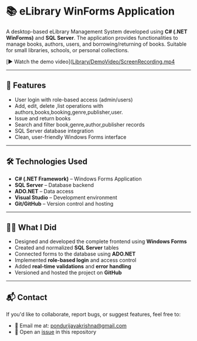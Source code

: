 # 📚 eLibrary WinForms Application

A desktop-based eLibrary Management System developed using **C# (.NET WinForms)** and **SQL Server**. The application provides functionalities to manage books, authors, users, and borrowing/returning of books. Suitable for small libraries, schools, or personal collections.

[▶️ Watch the demo video]([Library/DemoVideo/ScreenRecording.mp4](https://drive.google.com/file/d/1NxXHbb7W1J2OA8mKrdYX5kgUtBCWnCgO/view?usp=sharing)


---

## 🚀 Features

- User login with role-based access (admin/users)
- Add, edit, delete ,list operations with authors,books,booking,genre,publisher,user.
- Issue and return books
- Search and filter book,genre,author,publisher records
- SQL Server database integration
- Clean, user-friendly Windows Forms interface

---

## 🛠️ Technologies Used

- **C# (.NET Framework)** – Windows Forms Application
- **SQL Server** – Database backend
- **ADO.NET** – Data access
- **Visual Studio** – Development environment
- **Git/GitHub** – Version control and hosting

---
<!--
## 🧾 SQL Tables & Structure


| 1. `Authors` | 2. `Books`| 3. `Genre`
|:---------------:|:------------:|:------------:|
| <img src="Library/SQL_Tables/SQL_Author.png" alt="Author Table" width="300"/> | <img src="Library/SQL_Tables/SQL_Books.png" alt="Books Table" width="300"/> |<img src="Library/SQL_Tables/SQL_Genre.png" alt="Genre Table" width="300"/>

 3. `Genre` | 4. `Publisher`
 |:---------------:|:------------:|

<img src="Library/SQL_Tables/SQL_Genre.png" alt="Genre Table" width="300"/>





<img src="Library/SQL_Tables/SQL_Author.png" alt="Author Table" width="300"/>


![Books Table](Library/SQL_Tables/SQL_Books.png)
### 3. `Booking`
![Booking Table](Library/SQL_Tables/SQL_Booking.png)
### 4. 
![Genre Table](Library/SQL_Tables/SQL_Genre.png)
### 5. `Publisher`
![Publisher Table](Library/SQL_Tables/SQL_Publisher.png)
### 6. `UserDetails`
![UserDetails Table](Library/SQL_Tables/SQL_UserDetails.png)

-->

## 🧑‍💻 What I Did

- Designed and developed the complete frontend using **Windows Forms**
- Created and normalized **SQL Server** tables
- Connected forms to the database using **ADO.NET**
- Implemented **role-based login** and access control
- Added **real-time validations** and **error handling**
- Versioned and hosted the project on **GitHub**

---

## 📬 Contact

If you'd like to collaborate, report bugs, or suggest features, feel free to:

- 📧 Email me at: [pondurijayakrishna@gmail.com](mailto:pondurijayakrishna@gmail.com)
- 🐞 Open an [issue](https://github.com/jayakrishna77/eLibrary-WinForms-CSharp/issues) in this repository



